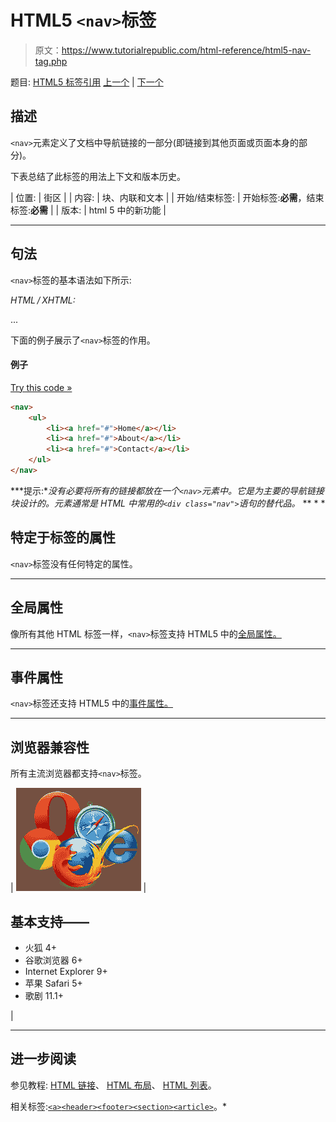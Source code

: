 # HTML5 `<nav>`标签

> 原文：<https://www.tutorialrepublic.com/html-reference/html5-nav-tag.php>

题目: [HTML5 标签引用](html5-tags.php) [上一个](html5-meter-tag.php) | [下一个](html-noframes-tag.php)

## 描述

`<nav>`元素定义了文档中导航链接的一部分(即链接到其他页面或页面本身的部分)。

下表总结了此标签的用法上下文和版本历史。

| 位置: | 街区 |
| 内容: | 块、内联和文本 |
| 开始/结束标签: | 开始标签:**必需**，结束标签:**必需** |
| 版本: | html 5 中的新功能 |

* * *

## 句法

`<nav>`标签的基本语法如下所示:

*HTML / XHTML:* <nav> ... </nav>

下面的例子展示了`<nav>`标签的作用。

#### 例子

[Try this code »](../codelab.php?topic=html5&file=nav-tag "Try this code using online Editor")

```html
<nav>
    <ul>
        <li><a href="#">Home</a></li>
        <li><a href="#">About</a></li>
        <li><a href="#">Contact</a></li>
    </ul>
</nav>
```

 ***提示:**没有必要将所有的链接都放在一个`<nav>`元素中。它是为主要的导航链接块设计的。元素通常是 HTML 中常用的`<div class="nav">`语句的替代品。*  ** * *

## 特定于标签的属性

`<nav>`标签没有任何特定的属性。

* * *

## 全局属性

像所有其他 HTML 标签一样，`<nav>`标签支持 HTML5 中的[全局属性。](html5-global-attributes.php)

* * *

## 事件属性

`<nav>`标签还支持 HTML5 中的[事件属性。](html5-event-attributes.php)

* * *

## 浏览器兼容性

所有主流浏览器都支持`<nav>`标签。

| ![Browsers Icon](img/e9331123c77668c1832e541c2fca1002.png) | 

## 基本支持——

*   火狐 4+
*   谷歌浏览器 6+
*   Internet Explorer 9+
*   苹果 Safari 5+
*   歌剧 11.1+

 |

* * *

## 进一步阅读

参见教程: [HTML 链接](../html-tutorial/html-links.php)、 [HTML 布局](../html-tutorial/html-layout.php)、 [HTML 列表](../html-tutorial/html-lists.php)。

相关标签:[`<a>`](html-a-tag.php)[`<header>`](html5-header-tag.php)[`<footer>`](html5-footer-tag.php)[`<section>`](html5-section-tag.php)[`<article>`](html5-article-tag.php)。*